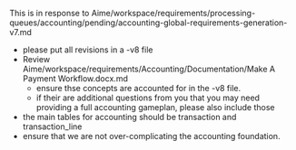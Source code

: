 This is in response to Aime/workspace/requirements/processing-queues/accounting/pending/accounting-global-requirements-generation-v7.md
- please put all revisions in a -v8 file
- Review Aime/workspace/requirements/Accounting/Documentation/Make A Payment Workflow.docx.md
  - ensure thse concepts are accounted for in the -v8 file.
  - if their are additional questions from you that you may need providing a full accounting gameplan, please also include those
- the main tables for accounting should be transaction and transaction_line
- ensure that we are not over-complicating the accounting foundation.